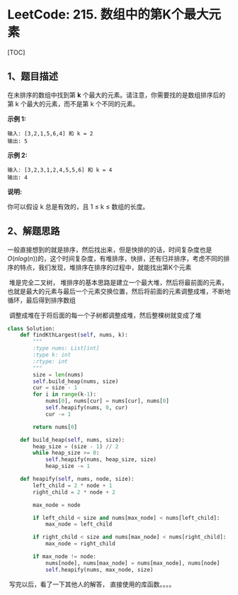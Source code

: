 # LeetCode: 215. 数组中的第K个最大元素

[TOC]

## 1、题目描述



在未排序的数组中找到第 **k** 个最大的元素。请注意，你需要找的是数组排序后的第 k 个最大的元素，而不是第 k 个不同的元素。

**示例 1:**

```
输入: [3,2,1,5,6,4] 和 k = 2
输出: 5
```

**示例 2:**

```
输入: [3,2,3,1,2,4,5,5,6] 和 k = 4
输出: 4
```

**说明:** 

你可以假设 k 总是有效的，且 1 ≤ k ≤ 数组的长度。



## 2、解题思路

​	一般直接想到的就是排序，然后找出来，但是快排的的话，时间复杂度也是$O(nlog(n))$的，这个时间复杂度，有堆排序，快排，还有归并排序，考虑不同的排序的特点，我们发现，堆排序在排序的过程中，就能找出第K个元素

​	堆是完全二叉树，	堆排序的基本思路是建立一个最大堆，然后将最前面的元素，也就是最大的元素与最后一个元素交换位置，然后将前面的元素调整成堆，不断地循环，最后得到排序数组

​	调整成堆在于将后面的每一个子树都调整成堆，然后整棵树就变成了堆

```python
class Solution:
    def findKthLargest(self, nums, k):
        """
        :type nums: List[int]
        :type k: int
        :rtype: int
        """
        size = len(nums)
        self.build_heap(nums, size)
        cur = size - 1
        for i in range(k-1):
            nums[0], nums[cur] = nums[cur], nums[0]
            self.heapify(nums, 0, cur)
            cur -= 1

        return nums[0]

    def build_heap(self, nums, size):
        heap_size = (size - 1) // 2
        while heap_size >= 0:
            self.heapify(nums, heap_size, size)
            heap_size -= 1

    def heapify(self, nums, node, size):
        left_child = 2 * node + 1
        right_child = 2 * node + 2

        max_node = node

        if left_child < size and nums[max_node] < nums[left_child]:
            max_node = left_child

        if right_child < size and nums[max_node] < nums[right_child]:
            max_node = right_child

        if max_node != node:
            nums[node], nums[max_node] = nums[max_node], nums[node]
            self.heapify(nums, max_node, size)
```



​	写完以后，看了一下其他人的解答， 直接使用的库函数。。。。
